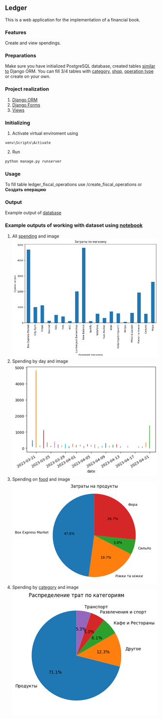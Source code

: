 ## Ledger
This is a web application for the implementation of a financial book.

### Features
Create and view spendings.

### Preparations
Make sure you have initialized PostgreSQL database, created tables [similar to](./core/models.py) Django ORM. You can fill 3/4 tables with [category](ledger_category_202304212006.csv), [shop](ledger_shop_202304212005.csv), [operation type](ledger_operation_type_202304212006.csv) or create on your own.

### Project realization
   1. [Django ORM](./core/models.py)
   2. [Django Forms](./core/forms.py)
   3. [Views](./core/views.py) </br>

### Initializing
1.  Activate virtual enviroment using 
```shell
venv\Scripts\Activate
```
2.  Run 
   ``` python
   python manage.py runserver
   ```
### Usage
To fill table ledger_fiscal_operations use /create_fiscal_operations or **Создать операцию**

### Output
Example output of [database](ledger_fiscal_operations_202304212006.csv)

### Example outputs of working with dataset using [notebook](/DA/ds.ipynb)
1.   All [spending](fiscal_operations.csv) and image ![image](/DA/output_total.png)
2.   Spending by day and image ![image](/DA/output_by_day.png)
2.   Spending on [food](/DA/product.csv) and image ![image](/DA/output_product_total.png)
3.   Spending by [category](/DA/category.csv) and image ![image](/DA/output_category_total.png)